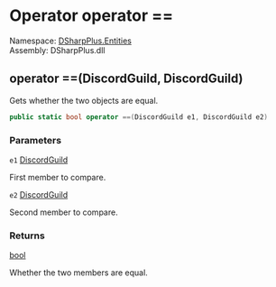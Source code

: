 # Operator operator ==

Namespace: [DSharpPlus.Entities](DSharpPlus.Entities.md)  
Assembly: DSharpPlus.dll

## <a id="DSharpPlus_Entities_DiscordGuild_op_Equality_DSharpPlus_Entities_DiscordGuild_DSharpPlus_Entities_DiscordGuild_"></a>operator ==\(DiscordGuild, DiscordGuild\)

Gets whether the two <xref href="DSharpPlus.Entities.DiscordGuild" data-throw-if-not-resolved="false"></xref> objects are equal.

```csharp
public static bool operator ==(DiscordGuild e1, DiscordGuild e2)
```

### Parameters

`e1` [DiscordGuild](DSharpPlus.Entities.DiscordGuild.md)

First member to compare.

`e2` [DiscordGuild](DSharpPlus.Entities.DiscordGuild.md)

Second member to compare.

### Returns

[bool](https://learn.microsoft.com/dotnet/api/system.boolean)

Whether the two members are equal.

